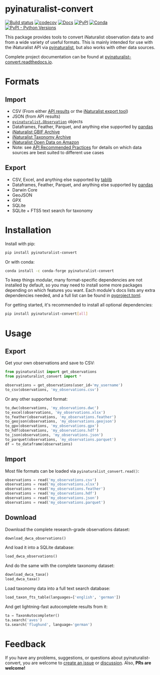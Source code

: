 # pyinaturalist-convert
[![Build status](https://github.com/pyinat/pyinaturalist-convert/workflows/Build/badge.svg?branch=main)](https://github.com/pyinat/pyinaturalist-convert/actions)
[![codecov](https://codecov.io/gh/pyinat/pyinaturalist-convert/branch/main/graph/badge.svg?token=Mt3V5H409C)](https://codecov.io/gh/pyinat/pyinaturalist-convert)
[![Docs](https://img.shields.io/readthedocs/pyinaturalist-convert/stable)](https://pyinaturalist-convert.readthedocs.io)
[![PyPI](https://img.shields.io/pypi/v/pyinaturalist-convert?color=blue)](https://pypi.org/project/pyinaturalist-convert)
[![Conda](https://img.shields.io/conda/vn/conda-forge/pyinaturalist-convert?color=blue)](https://anaconda.org/conda-forge/pyinaturalist-convert)
[![PyPI - Python Versions](https://img.shields.io/pypi/pyversions/pyinaturalist-convert)](https://pypi.org/project/pyinaturalist-convert)

This package provides tools to convert iNaturalist observation data to and from a wide variety of
useful formats. This is mainly intended for use with the iNaturalist API
via [pyinaturalist](https://github.com/niconoe/pyinaturalist), but also works with other data sources.

Complete project documentation can be found at [pyinaturalist-convert.readthedocs.io](https://pyinaturalist-convert.readthedocs.io).

# Formats
## Import
* CSV (From either [API results](https://www.inaturalist.org/pages/api+reference#get-observations)
 or the [iNaturalist export tool](https://www.inaturalist.org/observations/export))
* JSON (from API results)
* [`pyinaturalist.Observation`](https://pyinaturalist.readthedocs.io/en/stable/modules/pyinaturalist.models.Observation.html) objects
* Dataframes, Feather, Parquet, and anything else supported by [pandas](https://pandas.pydata.org/pandas-docs/stable/user_guide/io.html)
* [iNaturalist GBIF Archive](https://www.inaturalist.org/pages/developers)
* [iNaturalist Taxonomy Archive](https://www.inaturalist.org/pages/developers)
* [iNaturalist Open Data on Amazon](https://github.com/inaturalist/inaturalist-open-data)
* Note: see [API Recommended Practices](https://www.inaturalist.org/pages/api+recommended+practices)
  for details on which data sources are best suited to different use cases

## Export
* CSV, Excel, and anything else supported by [tablib](https://tablib.readthedocs.io/en/stable/formats/)
* Dataframes, Feather, Parquet, and anything else supported by [pandas](https://pandas.pydata.org/pandas-docs/stable/user_guide/io.html)
* Darwin Core
* GeoJSON
* GPX
* SQLite
* SQLite + FTS5 text search for taxonomy

# Installation
Install with pip:
```bash
pip install pyinaturalist-convert
```

Or with conda:
```bash
conda install -c conda-forge pyinaturalist-convert
```

To keep things modular, many format-specific dependencies are not installed by default, so you may
need to install some more packages depending on which features you want. Each module's docs lists
any extra dependencies needed, and a full list can be found in
[pyproject.toml](https://github.com/pyinat/pyinaturalist-convert/blob/main/pyproject.toml#L27).

For getting started, it's recommended to install all optional dependencies:
```bash
pip install pyinaturalist-convert[all]
```

# Usage

## Export
Get your own observations and save to CSV:
```python
from pyinaturalist import get_observations
from pyinaturalist_convert import *

observations = get_observations(user_id='my_username')
to_csv(observations, 'my_observations.csv')
```

Or any other supported format:
```python
to_dwc(observations, 'my_observations.dwc')
to_excel(observations, 'my_observations.xlsx')
to_feather(observations, 'my_observations.feather')
to_geojson(observations, 'my_observations.geojson')
to_gpx(observations, 'my_observations.gpx')
to_hdf(observations, 'my_observations.hdf')
to_json(observations, 'my_observations.json')
to_parquet(observations, 'my_observations.parquet')
df = to_dataframe(observations)
```

## Import
Most file formats can be loaded via `pyinaturalist_convert.read()`:
```python
observations = read('my_observations.csv')
observations = read('my_observations.xlsx')
observations = read('my_observations.feather')
observations = read('my_observations.hdf')
observations = read('my_observations.json')
observations = read('my_observations.parquet')
```

## Download
Download the complete research-grade observations dataset:
```python
download_dwca_observations()
```

And load it into a SQLite database:
```python
load_dwca_observations()
```

And do the same with the complete taxonomy dataset:
```python
download_dwca_taxa()
load_dwca_taxa()
```

Load taxonomy data into a full text search database:
```python
load_taxon_fts_table(languages=['english', 'german'])
```

And get lightning-fast autocomplete results from it:
```python
ta = TaxonAutocompleter()
ta.search('aves')
ta.search('flughund', language='german')
```

# Feedback
If you have any problems, suggestions, or questions about pyinaturalist-convert, you are welcome to [create an issue](https://github.com/pyinat/pyinaturalist-convert/issues/new/choose) or [discussion](https://github.com/orgs/pyinat/discussions). Also, **PRs are welcome!**
